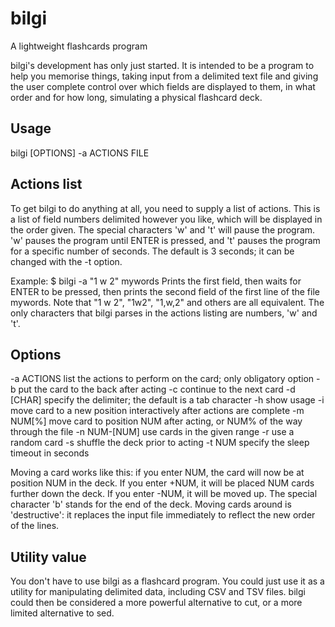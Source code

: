 bilgi
=====

A lightweight flashcards program

bilgi's development has only just started. It is intended to be a program to help you memorise things, 
taking input from a delimited text file and giving the user complete control over which fields are 
displayed to them, in what order and for how long, simulating a physical flashcard deck.

## Usage
bilgi [OPTIONS] -a ACTIONS FILE

## Actions list
To get bilgi to do anything at all, you need to supply a list of actions. This is a list of field numbers delimited however you like, which will be displayed in the order given. The special characters 'w' and 't' will pause the program. 'w' pauses the program until ENTER is pressed, and 't' pauses the program for a specific number of seconds. The default is 3 seconds; it can be changed with the -t option.

Example:
$ bilgi -a "1 w 2" mywords
Prints the first field, then waits for ENTER to be pressed, then prints the second field of the first line of the file mywords. Note that "1 w 2", "1w2", "1,w,2" and others are all equivalent. The only characters that bilgi parses in the actions listing are numbers, 'w' and 't'.

## Options

-a ACTIONS		list the actions to perform on the card; only obligatory option
-b				put the card to the back after acting
-c				continue to the next card
-d [CHAR]		specify the delimiter; the default is a tab character
-h				show usage
-i				move card to a new position interactively after actions are complete
-m NUM[%]		move card to position NUM after acting, or NUM% of the way through the file
-n NUM-[NUM]	use cards in the given range
-r				use a random card
-s				shuffle the deck prior to acting
-t NUM			specify the sleep timeout in seconds

Moving a card works like this: if you enter NUM, the card will now be at position NUM in the deck. If you enter +NUM, it will be placed NUM cards further down the deck. If you enter -NUM, it will be moved up. The special character 'b' stands for the end of the deck. Moving cards around is 'destructive': it replaces the input file immediately to reflect the new order of the lines.

## Utility value
You don't have to use bilgi as a flashcard program. You could just use it as a utility for manipulating delimited data, including CSV and TSV files. bilgi could then be considered a more powerful alternative to cut, or a more limited alternative to sed.
